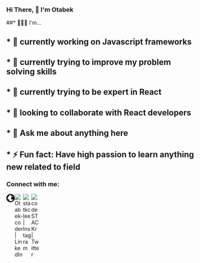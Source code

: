 ### Hi There, 👋 I'm Otabek

##* 🙎🏻‍♂️ I'm...
  ##  * 🔭 currently working on Javascript frameworks
  ##  * 🌱 currently trying to improve my problem solving skills
  ##  * 💯 currently trying to be expert in React
  ##  * 👯 looking to collaborate with React developers
  ##  * 💬 Ask me about anything here
   ## * ⚡ Fun fact: Have high passion to learn anything new related to field

### Connect with me: 

   [<img align="left" alt="codeSTACKr.com" width="22px" src="https://raw.githubusercontent.com/iconic/open-iconic/master/svg/globe.svg" />][website]
   [<img align="left" alt="Otabek-coder | LinkedIn" width="22px" src="https://cdn.jsdelivr.net/npm/simple-icons@v3/icons/linkedin.svg" />][linkedin]
   [<img align="left" alt="statkclee | Instagram" width="22px" src="https://cdn.jsdelivr.net/npm/simple-icons@3.4.0/icons/facebook.svg" />][facebook]
   [<img align="left" alt="codeSTACKr | Twitter" width="22px" src="https://cdn.jsdelivr.net/npm/simple-icons@v3/icons/twitter.svg" />][twitter]

<br/>
<!--
### Languages and Tools:
[<img align="left" alt="Visual Studio Code" width="26px" src="https://raw.githubusercontent.com/github/explore/80688e429a7d4ef2fca1e82350fe8e3517d3494d/topics/visual-studio-code/visual-studio-code.png" />]
[<img align="left" alt="HTML5" width="26px" src="https://raw.githubusercontent.com/github/explore/80688e429a7d4ef2fca1e82350fe8e3517d3494d/topics/html/html.png" />]
[<img align="left" alt="CSS3" width="26px" src="https://raw.githubusercontent.com/github/explore/80688e429a7d4ef2fca1e82350fe8e3517d3494d/topics/css/css.png" />]
[<img align="left" alt="Sass" width="26px" src="https://raw.githubusercontent.com/github/explore/80688e429a7d4ef2fca1e82350fe8e3517d3494d/topics/sass/sass.png" />]
[<img align="left" alt="JavaScript" width="26px" src="https://raw.githubusercontent.com/github/explore/80688e429a7d4ef2fca1e82350fe8e3517d3494d/topics/javascript/javascript.png" />]
[<img align="left" alt="React" width="26px" src="https://raw.githubusercontent.com/github/explore/80688e429a7d4ef2fca1e82350fe8e3517d3494d/topics/react/react.png" />]
[<img align="left" alt="Git" width="26px" src="https://raw.githubusercontent.com/github/explore/80688e429a7d4ef2fca1e82350fe8e3517d3494d/topics/git/git.png" />]
[<img align="left" alt="GitHub" width="26px" src="https://raw.githubusercontent.com/github/explore/78df643247d429f6cc873026c0622819ad797942/topics/github/github.png" />]
[<img align="left" alt="Terminal" width="26px" src="https://raw.githubusercontent.com/github/explore/80688e429a7d4ef2fca1e82350fe8e3517d3494d/topics/terminal/terminal.png" />]

![pexels-miguel-á-padriñán-1591060](https://user-images.githubusercontent.com/65924250/150973484-08f795bd-c3b1-4dea-a091-f78be007917a.jpg)
-->

<br/>
<br/>











[website]: https://otabek.dev/
[facebook]: https://www.facebook.com/profile.php?id=100043707515577
[course]: http://vsCodeHero.com
[twitter]: https://twitter.com/askarov9009
[linkedin]: https://www.linkedin.com/in/otabek-askarov-32800922b?lipi=urn%3Ali%3Apage%3Ad_flagship3_profile_view_base_contact_details%3BYkaZvTuVQVy4SK170xqwWw%3D%3D
